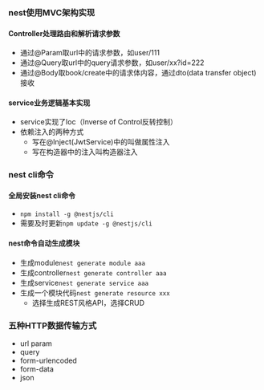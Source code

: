 ### nest使用MVC架构实现
#### Controller处理路由和解析请求参数
* 通过@Param取url中的请求参数，如user/111
* 通过@Query取url中的query请求参数，如user/xx?id=222
* 通过@Body取book/create中的请求体内容，通过dto(data transfer object)接收

#### service业务逻辑基本实现
* service实现了Ioc（Inverse of Control反转控制）
* 依赖注入的两种方式
  * 写在@Inject(JwtService)中的叫做属性注入
  * 写在构造器中的注入叫构造器注入

### nest cli命令
#### 全局安装nest cli命令
* `npm install -g @nestjs/cli`
* 需要及时更新`npm update -g @nestjs/cli`
#### nest命令自动生成模块
* 生成module`nest generate module aaa`
* 生成controller`nest generate controller aaa`
* 生成service`nest generate service aaa`
* 生成一个模块代码`nest generate resource xxx`
  * 选择生成REST风格API，选择CRUD

### 五种HTTP数据传输方式
* url param
* query
* form-urlencoded
* form-data
* json